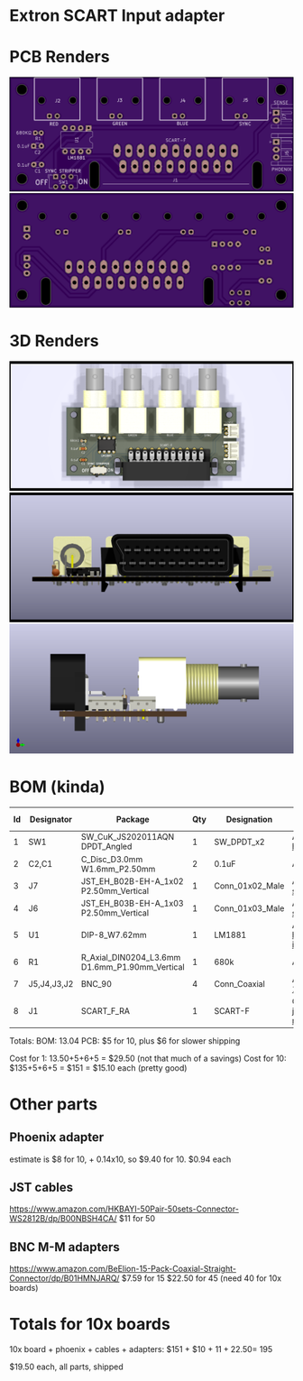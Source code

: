 Extron SCART Input adapter
==========================

PCB Renders
===========

![Front Render](renders/front.png)
![Back Render](renders/back.png)

3D Renders
==========
![Top Render](renders/3d-top.png)
![Front Render](renders/3d-front.png)
![Side Render](renders/3d-side.png)


BOM (kinda)
===========

|Id             | Designator    |Package                                          |Qty   |Designation     |Supplier and ref                                                                                                 | Unit Price | Total |
|---------------|---------------|-------------------------------------------------|------|----------------|-----------------------------------------------------------------------------------------------------------------|------------|-------|
|1              | SW1           |SW_CuK_JS202011AQN DPDT_Angled                   |1     |SW_DPDT_x2      | Arrow: https://www.arrow.com/en/products/js202011aqn/ck                                                         | $0.40      |       |
|2              | C2,C1         |C_Disc_D3.0mm W1.6mm_P2.50mm                     |2     |0.1uF           | Arrow                                                                                                           | cheap      |       |
|3              | J7            |JST_EH_B02B-EH-A_1x02 P2.50mm_Vertical           |1     |Conn_01x02_Male | Arrow: https://www.arrow.com/en/products/b3b-eh-a-lf-sn/jst-manufacturing                                       | $0.17      |       |
|4              | J6            |JST_EH_B03B-EH-A_1x03 P2.50mm_Vertical           |1     |Conn_01x03_Male | Arrow: https://www.arrow.com/en/products/b2b-xh-a-lf-sn/jst-manufacturing                                       | $0.14      |       |
|5              | U1            |DIP-8_W7.62mm                                    |1     |LM1881          | Arrow: https://www.arrow.com/en/products/lm1881nnopb/texas-instruments                                          | $3.34      |       |
|6              | R1            |R_Axial_DIN0204_L3.6mm D1.6mm_P1.90mm_Vertical   |1     |680k            | Arrow                                                                                                           | cheap      |       |
|7              | J5,J4,J3,J2   |BNC_90                                           |4     |Conn_Coaxial    | Arrow: https://www.arrow.com/en/products/415218-1/te-connectivity                                               | $1.79      | $7.20 |
|8              | J1            |SCART_F_RA                                       |1     |SCART-F         | Console5: https://console5.com/store/female-scart-jp21-through-hole-pcb-mount-21-pin-connector-right-angle.html | $1.79      |       |

Totals:
BOM: 13.04
PCB: $5 for 10, plus $6 for slower shipping

Cost for 1: 13.50+5+6+5 = $29.50 (not that much of a savings)
Cost for 10: $135+5+6+5 = $151 = $15.10 each (pretty good)

Other parts 
===========

Phoenix adapter
---------------
estimate is $8 for 10, + 0.14x10, so $9.40 for 10. $0.94 each

JST cables 
----------
https://www.amazon.com/HKBAYI-50Pair-50sets-Connector-WS2812B/dp/B00NBSH4CA/ 
$11 for 50

BNC M-M adapters
---------------
https://www.amazon.com/BeElion-15-Pack-Coaxial-Straight-Connector/dp/B01HMNJARQ/ 
$7.59 for 15
$22.50 for 45 (need 40 for 10x boards)

Totals for 10x boards
=====================
10x board + phoenix + cables + adapters: $151 + $10 + $11 + 22.50 = ~$195

$19.50 each, all parts, shipped
